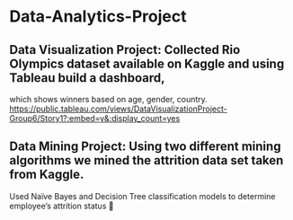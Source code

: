 # Data-Analytics-Project

## Data Visualization Project: Collected Rio Olympics dataset available on Kaggle and using Tableau build a dashboard,
which shows winners based on age, gender, country.
https://public.tableau.com/views/DataVisualizationProject-Group6/Story1?:embed=y&:display_count=yes  

## Data Mining Project: Using two different mining algorithms we mined the attrition data set taken from Kaggle. 
Used Naïve Bayes and Decision Tree classification models to determine employee’s attrition status  

